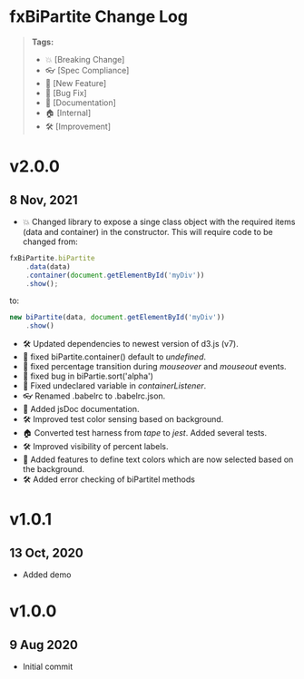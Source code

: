 # fxBiPartite Change Log

>  **Tags:**
> 
> - :boom:       		[Breaking Change]
> - :eyeglasses: 		[Spec Compliance]
> - :rocket:     		[New Feature]
> - :bug:        		[Bug Fix]
> - :pencil:       		[Documentation]
> - :house:      		[Internal]
> - :hammer_and_wrench:	[Improvement]

# v2.0.0
## 8 Nov, 2021
- :boom: Changed library to expose a singe class object with the required items (data and container) in the constructor. This will require code to be changed from:
```javascript
fxBiPartite.biPartite
	.data(data)
	.container(document.getElementById('myDiv'))
	.show();
```
to:
```javascript
new biPartite(data, document.getElementById('myDiv'))
	.show()
```
- :hammer_and_wrench: Updated dependencies to newest version of d3.js (v7).
- :bug: fixed biPartite.container() default to *undefined*.
- :bug: fixed percentage transition during *mouseover* and *mouseout* events.
- :bug: fixed bug in biPartie.sort('alpha')
- :bug: Fixed undeclared variable in *containerListener*.
- :eyeglasses: Renamed .babelrc to .babelrc.json.
- :pencil: Added jsDoc documentation.
- :hammer_and_wrench: Improved test color sensing based on background.
- :house: Converted test harness from *tape* to *jest*. Added several tests.
- :hammer_and_wrench: Improved visibility of percent labels.
- :rocket: Added features to define text colors which are now selected based on the background.
- :hammer_and_wrench: Added error checking of biPartitel methods

# v1.0.1
## 13 Oct, 2020
-  Added demo

# v1.0.0
## 9 Aug 2020
- Initial commit